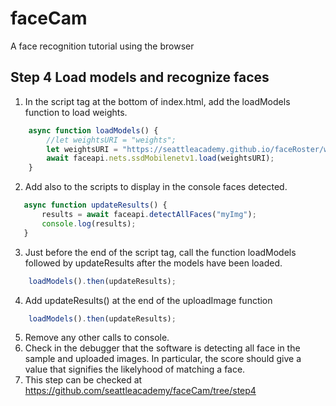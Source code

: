 # faceCam
A face recognition tutorial using the browser
## Step 4  Load models and recognize faces
1.  In the script tag at the bottom of index.html, add the loadModels function to load weights. 
```javascript
    async function loadModels() {
        //let weightsURI = "weights";
        let weightsURI = "https://seattleacademy.github.io/faceRoster/weights";
        await faceapi.nets.ssdMobilenetv1.load(weightsURI);
    }
```
2.  Add also to the scripts to display in the console faces detected.
 ```javascript  
    async function updateResults() {
        results = await faceapi.detectAllFaces("myImg");
        console.log(results);
    } 
```
3.  Just before the end of the script tag, call the function loadModels followed by updateResults after the models have been loaded.
```javascript
    loadModels().then(updateResults);
```
4.  Add updateResults() at the end of the uploadImage function
```javascript
    loadModels().then(updateResults);
````
5. Remove any other calls to console. 
6. Check in the debugger that the software is detecting all face in the sample and uploaded images. In particular, the score should give a value that signifies the likelyhood of matching a face.
7. This step can be checked at https://github.com/seattleacademy/faceCam/tree/step4


